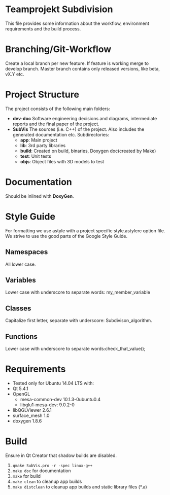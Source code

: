 # Teamprojekt Subdivision

This file provides some information about the workflow, environment requirements and the build process.

# Branching/Git-Workflow

Create a local branch per new feature. If feature is working merge to develop branch. Master branch contains only released versions, like beta, vX.Y etc.

# Project Structure

The project consists of the following main folders:

- **dev-doc** Software engineering decisions and diagrams, intermediate reports and the final paper of the project.
- **SubVis** The sources (i.e. C++) of the project. Also includes the generated documentation etc. Subdirectories:
  - **app**: Main project
  - **lib**: 3rd party libraries
  - **build**: Created on build, binaries, Doxygen doc(created by Make)
  - **test**: Unit tests
  - **objs**: Object files with 3D models to test

# Documentation

Should be inlined with **DoxyGen**.

# Style Guide

For formatting we use astyle with a project specific style.astylerc option file.
We strive to use the good parts of the Google Style Guide.

## Namespaces

All lower case.

## Variables

Lower case with underscore to separate words: my_member_variable

## Classes

Capitalize first letter, separate with underscore: Subdivison_algorithm.

## Functions

Lower case with underscore to separate words:check_that_value();

# Requirements

- Tested only for Ubuntu 14.04 LTS with:
- Qt 5.4.1
- OpenGL 
  - mesa-common-dev 10.1.3-0ubuntu0.4
  - libglu1-mesa-dev: 9.0.2-0
- libQGLViewer 2.6.1
- surface_mesh 1.0
- doxygen 1.8.6

# Build

Ensure in Qt Creator that shadow builds are disabled.

1. `qmake SubVis.pro -r -spec linux-g++`
2. `make doc` for documentation 
3. `make` for build
4. `make clean` to cleanup app builds
5. `make distclean` to cleanup app builds and static library files (*.a)
